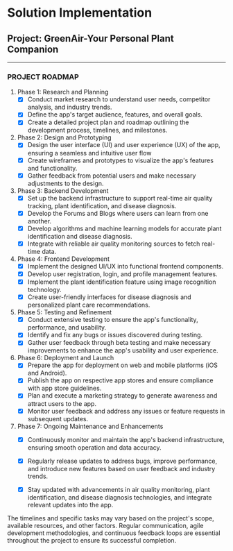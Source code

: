 # Solution Implementation
## Project: GreenAir-Your Personal Plant Companion
<hr/>

### PROJECT ROADMAP
1. Phase 1: Research and Planning
    - [x] Conduct market research to understand user needs, competitor analysis, and industry trends.
    - [x] Define the app's target audience, features, and overall goals.
    - [x] Create a detailed project plan and roadmap outlining the development process, timelines, and milestones.
  
2. Phase 2: Design and Prototyping
    - [x] Design the user interface (UI) and user experience (UX) of the app, ensuring a seamless and intuitive user flow
    - [x] Create wireframes and prototypes to visualize the app's features and functionality.
    - [x] Gather feedback from potential users and make necessary adjustments to the design.

3. Phase 3: Backend Development
    - [x] Set up the backend infrastructure to support real-time air quality tracking, plant identification, and disease diagnosis.
    - [x] Develop the Forums and Blogs where users can learn from one another.
    - [x] Develop algorithms and machine learning models for accurate plant identification and disease diagnosis.
    - [x] Integrate with reliable air quality monitoring sources to fetch real-time data.

4. Phase 4: Frontend Development
    - [x] Implement the designed UI/UX into functional frontend components.
    - [x] Develop user registration, login, and profile management features.
    - [x] Implement the plant identification feature using image recognition technology.
    - [x] Create user-friendly interfaces for disease diagnosis and personalized plant care recommendations.

5. Phase 5: Testing and Refinement
    - [x] Conduct extensive testing to ensure the app's functionality, performance, and usability.
    - [x] Identify and fix any bugs or issues discovered during testing.
    - [x] Gather user feedback through beta testing and make necessary improvements to enhance the app's usability and user experience.

6. Phase 6: Deployment and Launch
    - [x] Prepare the app for deployment on web and mobile platforms (iOS and Android).
    - [x] Publish the app on respective app stores and ensure compliance with app store guidelines.
    - [x] Plan and execute a marketing strategy to generate awareness and attract users to the app.
    - [x] Monitor user feedback and address any issues or feature requests in subsequent updates.

7. Phase 7: Ongoing Maintenance and Enhancements
    - [x] Continuously monitor and maintain the app's backend infrastructure, ensuring smooth operation and data accuracy.
    - [x] Regularly release updates to address bugs, improve performance, and introduce new features based on user feedback and industry trends.
    - [x] Stay updated with advancements in air quality monitoring, plant identification, and disease diagnosis technologies, and integrate relevant updates into the app.


The timelines and specific tasks may vary based on the project's scope, available resources, and other factors. Regular communication, agile development methodologies, and continuous feedback loops are essential throughout the project to ensure its successful completion.
